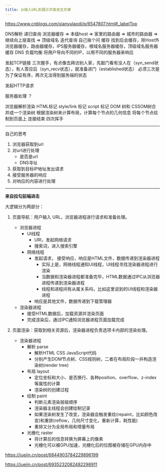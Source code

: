 ```yaml
---
title: 从输入URL到展示页面发生的事
---
```

https://www.cnblogs.com/xianyulaodi/p/6547807.html#_labelTop

DNS解析
    递归查询
        浏览器缓存 => 本级host => 家里的路由器 => 城市的路由器 => 继续向上层查找 => 顶级域名
    迭代查询
        自己挨个问
    缓存
        找到后会缓存，除Host外
        浏览器缓存，路由器缓存，IPS服务器缓存，根域名服务器缓存，顶级域名服务器缓存
    DNS 负载均衡
        将用户导向不同的IP，以用不同的服务器来响应

发起TCP链接
    三次握手，有点像去拜访别人家，先敲门看有没人在（syn_send状态），有人答应后（syn_recv状态），就准备进门（established状态）
    必须三次是为了保证有序，两次无法得到服务端的状态

发起HTTP请求

服务器处理
？

浏览器解析渲染
    HTML标记
    style/link 标记
    script 标记
    DOM 树和 CSSOM树合并成一个渲染树
    根据渲染树来计算布局，计算每个节点的几何信息
    将每个节点绘制到页面上
连接结束
    四次挥手
    

---

自己的思考

1. 浏览器获取到url
2. 对url进行处理
    - 是否是url
    - DNS寻址
3. 获取到目标IP地址发出请求
4. 接受服务器的响应
5. 对响应的内容进行处理
---

**来自拉勾前端进击**

大逻辑分为两部分：
1. 页面导航：用户输入 URL，浏览器进程进行请求和准备处理。
    - 浏览器进程
        - UI线程
            - URI，发起网络请求
            - 搜索词，进入搜索引擎
        - 网络线程
            - 发起请求， 接受响应，响应是HTML文件，数据传递到渲染器进程
                - 实际上是，网络线程通知UI线程，UI线程寻找渲染器进程进行渲染
                - 当数据和渲染器进程都准备完毕，HTML数据通过IPC从浏览器进程传递到渲染器进程
                - 线程和进程间有从属关系吗，比如这里说到的UI线程和渲染器进程
            - 响应是其他文件，数据传递到下载管理器
    - 渲染器进程
        - 接受HTML数据后，加载资源并渲染页面
        - 完成渲染后，通过IPC通知浏览器进程页面加载完成
        
2. 页面渲染：获取到相关资源后，渲染器进程负责选项卡内部的渲染处理。
    - 渲染器进程
        - 解析 parse
            - 解析HTML CSS JavaScript代码
            - 分别产生DOM节点树、CSS规则树，二者在布局阶段一并构造渲染树(render tree)
        - 布局 layout
            - 定位坐标和大小、是否换行、各种position、overflow、z-index等属性的计算
            - 渲染树的创建过程
        - 绘制 paint
            - 判断元素渲染层级顺序
            - 渲染器主线程会创建绘制记录
            - 如果渲染树发生了改变，渲染器会触发重绘(repaint，比如颜色改变)和重排(reflow，几何尺寸变化，重新计算，耗性能)
            - 重排又分为全局布局和增量布局
        - 光栅化 raster
            - 将计算后的信息转换为屏幕上的像素
            - 光栅化可以被GPU加速，光栅化后的位图被存储在GPU内存中




https://juejin.cn/post/6844903784229896199

https://juejin.cn/post/6935232082482298911